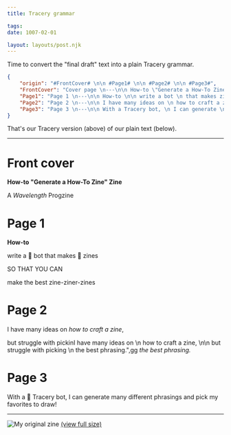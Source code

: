 ```yaml
---
title: Tracery grammar

tags:
date: 1007-02-01

layout: layouts/post.njk
---
```


Time to convert the "final draft" text into a plain Tracery grammar.


```json
{  
    "origin": "#FrontCover# \n\n #Page1# \n\n #Page2# \n\n #Page3#",
    "FrontCover": "Cover page \n---\n\n How-to \"Generate a How-To Zine\" Zine \n\n A WavelengthConf Progzine",
    "Page1": "Page 1 \n---\n\n How-to \n\n write a bot \n that makes zines  \n\n  SO THAT YOU CAN \n\n make the best \n zine-ziner-zines",
    "Page2": "Page 2 \n---\n\n I have many ideas on \n how to craft a zine, \n\n but struggle with picking \n the best phrasing.",
    "Page3": "Page 3 \n---\n\n With a Tracery bot, \n I can generate \n many different phrasings \n and pick my favorites to draw!"
}
```

That's our Tracery version (above) of our plain text (below).

---

# Front cover

**How-to "Generate a How-To Zine" Zine**

A
_Wavelength_
Progzine

# Page 1

**How-to**

write a 🤖 bot 
that makes 📓 zines

SO THAT YOU CAN

make the best
zine-ziner-zines


# Page 2

I have many ideas on
_how to craft a zine_,

but struggle with pickinI have many ideas on \n how to craft a zine, \n\n but struggle with picking \n the best phrasing.",gg
_the best phrasing._

# Page 3

With a 🤖 Tracery bot,
I can generate 
many different phrasings
and pick my favorites to draw!

---

![My original zine](../../img/procgiene-by-andytuba-20210812.jpg)
[(view full size)](../../img/procgiene-by-andytuba-20210812.jpg)
